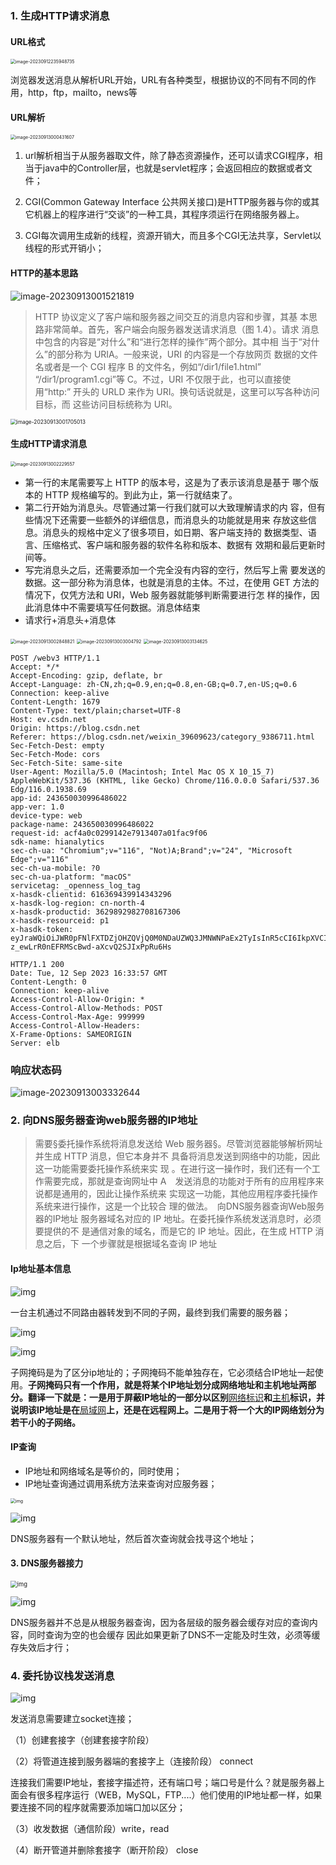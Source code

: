 ### 1. 生成HTTP请求消息

#### URL格式

<img src="imag/image-20230912235948735.png" alt="image-20230912235948735" style="zoom:50%;" />

浏览器发送消息从解析URL开始，URL有各种类型，根据协议的不同有不同的作用，http，ftp，mailto，news等

#### URL解析

<img src="imag/image-20230913000431607.png" alt="image-20230913000431607" style="zoom:50%;" />



1. url解析相当于从服务器取文件，除了静态资源操作，还可以请求CGI程序，相当于java中的Controller层，也就是servlet程序；会返回相应的数据或者文件；

2. CGI(Common Gateway Interface 公共网关接口)是HTTP服务器与你的或其它机器上的程序进行“交谈”的一种工具，其程序须运行在网络服务器上。
3. CGI每次调用生成新的线程，资源开销大，而且多个CGI无法共享，Servlet以线程的形式开销小；

#### HTTP的基本思路

![image-20230913001521819](imag/image-20230913001521819.png)

> HTTP 协议定义了客户端和服务器之间交互的消息内容和步骤，其基 本思路非常简单。首先，客户端会向服务器发送请求消息（图 1.4）。请求 消息中包含的内容是“对什么”和“进行怎样的操作”两个部分。其中相 当于“对什么”的部分称为 URIA。一般来说，URI 的内容是一个存放网页 数据的文件名或者是一个 CGI 程序 B 的文件名，例如“/dir1/file1.html” “/dir1/program1.cgi”等 C。不过，URI 不仅限于此，也可以直接使用“http:” 开头的 URLD 来作为 URI。换句话说就是，这里可以写各种访问目标，而 这些访问目标统称为 URI。

<img src="imag/image-20230913001705013.png" alt="image-20230913001705013" style="zoom:60%;" />

#### 生成HTTP请求消息

<img src="imag/image-20230913002229557.png" alt="image-20230913002229557" style="zoom:50%;" />

* 第一行的末尾需要写上 HTTP 的版本号，这是为了表示该消息是基于 哪个版本的 HTTP 规格编写的。到此为止，第一行就结束了。 
* 第二行开始为消息头。尽管通过第一行我们就可以大致理解请求的内 容，但有些情况下还需要一些额外的详细信息，而消息头的功能就是用来 存放这些信息。消息头的规格中定义了很多项目，如日期、客户端支持的 数据类型、语言、压缩格式、客户端和服务器的软件名称和版本、数据有 效期和最后更新时间等。
*  写完消息头之后，还需要添加一个完全没有内容的空行，然后写上需 要发送的数据。这一部分称为消息体，也就是消息的主体。不过，在使用 GET 方法的情况下，仅凭方法和 URI，Web 服务器就能够判断需要进行怎 样的操作，因此消息体中不需要填写任何数据。消息体结束
* 请求行+消息头+消息体 

<img src="imag/image-20230913002848821.png" alt="image-20230913002848821" style="zoom:50%;" />



<img src="imag/image-20230913003004792.png" alt="image-20230913003004792" style="zoom:50%;" />

<img src="imag/image-20230913003134625.png" alt="image-20230913003134625" style="zoom:50%;" />

```http
POST /webv3 HTTP/1.1
Accept: */*
Accept-Encoding: gzip, deflate, br
Accept-Language: zh-CN,zh;q=0.9,en;q=0.8,en-GB;q=0.7,en-US;q=0.6
Connection: keep-alive
Content-Length: 1679
Content-Type: text/plain;charset=UTF-8
Host: ev.csdn.net
Origin: https://blog.csdn.net
Referer: https://blog.csdn.net/weixin_39609623/category_9386711.html
Sec-Fetch-Dest: empty
Sec-Fetch-Mode: cors
Sec-Fetch-Site: same-site
User-Agent: Mozilla/5.0 (Macintosh; Intel Mac OS X 10_15_7) AppleWebKit/537.36 (KHTML, like Gecko) Chrome/116.0.0.0 Safari/537.36 Edg/116.0.1938.69
app-id: 243650030996486022
app-ver: 1.0
device-type: web
package-name: 243650030996486022
request-id: acf4a0c0299142e7913407a01fac9f06
sdk-name: hianalytics
sec-ch-ua: "Chromium";v="116", "Not)A;Brand";v="24", "Microsoft Edge";v="116"
sec-ch-ua-mobile: ?0
sec-ch-ua-platform: "macOS"
servicetag: _openness_log_tag
x-hasdk-clientid: 616369439914343296
x-hasdk-log-region: cn-north-4
x-hasdk-productid: 3629892982708167306
x-hasdk-resourceid: p1
x-hasdk-token: eyJraWQiOiJWR0pFNlFXTDZjOHZQVjQ0M0NDaUZWQ3JMNWNPaEx2TyIsInR5cCI6IkpXVCIsImFsZyI6IkhTMjU2In0.eyJzdWIiOiI2MTYzNjk0Mzk5MTQzNDMyOTYiLCJjbGllbnRfdHlwZSI6MCwiZXhwIjoxNjk0NTQ1MTA1LCJpYXQiOjE2OTQ1MzA3MDV9.DzBWju-z_ewLrR0nEFRMScBwd-aXcvQ2SJIxPpRu6Hs

```

```http
HTTP/1.1 200
Date: Tue, 12 Sep 2023 16:33:57 GMT
Content-Length: 0
Connection: keep-alive
Access-Control-Allow-Origin: *
Access-Control-Allow-Methods: POST
Access-Control-Max-Age: 999999
Access-Control-Allow-Headers: 
X-Frame-Options: SAMEORIGIN
Server: elb
```





### 响应状态码

![image-20230913003332644](imag/image-20230913003332644.png)

### 2. 向DNS服务器查询web服务器的IP地址

> 需要§委托操作系统将消息发送给 Web 服务器§。尽管浏览器能够解析网址并生成 HTTP 消息，但它本身并不 具备将消息发送到网络中的功能，因此这一功能需要委托操作系统来实 现 。在进行这一操作时，我们还有一个工作需要完成，那就是查询网址中 A　发送消息的功能对于所有的应用程序来说都是通用的，因此让操作系统来 实现这一功能，其他应用程序委托操作系统来进行操作，这是一个比较合 理的做法。　向DNS服务器查询Web服务器的IP地址 服务器域名对应的 IP 地址。在委托操作系统发送消息时，必须要提供的不 是通信对象的域名，而是它的 IP 地址。因此，在生成 HTTP 消息之后，下 一个步骤就是根据域名查询 IP 地址



#### Ip地址基本信息

![img](imag/Snipaste_2023-09-13_23-48-34.png)

一台主机通过不同路由器转发到不同的子网，最终到我们需要的服务器；

![img](imag/Snipaste_2023-09-13_23-49-23.png)

![img](imag/Snipaste_2023-09-13_23-49-46.png)

子网掩码是为了区分ip地址的；子网掩码不能单独存在，它必须结合IP地址一起使用。**子网掩码只有一个作用，就是将某个IP地址划分成网络地址和主机地址两部分。翻译一下就是：一是用于屏蔽IP地址的一部分以区别**[网络标识](https://cloud.tencent.com/developer/tools/blog-entry?target=http%3A%2F%2Fbaike.baidu.com%2Fview%2F1120331.htm)**和**[主机](https://cloud.tencent.com/developer/tools/blog-entry?target=http%3A%2F%2Fbaike.baidu.com%2Fview%2F23880.htm)**标识，并说明该IP地址是在**[局域网](https://cloud.tencent.com/developer/tools/blog-entry?target=http%3A%2F%2Fbaike.baidu.com%2Fview%2F788.htm)**上，还是在远程网上。二是用于将一个大的IP网络划分为若干小的子网络。**



#### IP查询

- IP地址和网络域名是等价的，同时使用；
- IP地址查询通过调用系统方法来查询对应服务器；

<img src="imag/Snipaste_2023-09-13_23-50-58.png" alt="img" style="zoom:50%;" />

![img](imag/Snipaste_2023-09-13_23-51-33.png)

DNS服务器有一个默认地址，然后首次查询就会找寻这个地址；

#### 3. DNS服务器接力

<img src="imag/Snipaste_2023-09-13_23-43-36.png" alt="img" style="zoom:67%;" />



![img](imag/Snipaste_2023-09-13_23-45-05.png)

DNS服务器并不总是从根服务器查询，因为各层级的服务器会缓存对应的查询内容，同时查询为空的也会缓存
因此如果更新了DNS不一定能及时生效，必须等缓存失效后才行；

###  4. 委托协议栈发送消息  

![img](imag/Snipaste_2023-09-13_23-45-59.png)

发送消息需要建立socket连接；

 （1）创建套接字（创建套接字阶段）

 （2）将管道连接到服务器端的套接字上（连接阶段） connect

连接我们需要IP地址，套接字描述符，还有端口号；端口号是什么？就是服务器上面会有很多程序运行（WEB，MySQL，FTP....）他们使用的IP地址都一样，如果要连接不同的程序就需要添加端口加以区分；

（3）收发数据（通信阶段）write，read

（4）断开管道并删除套接字（断开阶段）  close


